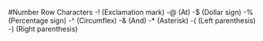 #Number Row Characters
-! (Exclamation mark)
-@ (At)
-$ (Dollar sign)
-% (Percentage sign)
-^ (Circumflex)
-& (And)
-* (Asterisk)
-(  (Left parenthesis)
-)  (Right parenthesis)
